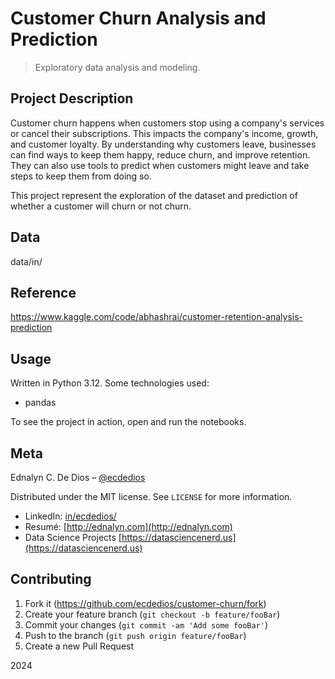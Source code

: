 # Customer Churn Analysis and Prediction

> Exploratory data analysis and modeling.

## Project Description

Customer churn happens when customers stop using a company's services or cancel their subscriptions. This impacts the company's income, growth, and customer loyalty. By understanding why customers leave, businesses can find ways to keep them happy, reduce churn, and improve retention. They can also use tools to predict when customers might leave and take steps to keep them from doing so.

This project represent the exploration of the dataset and prediction of whether a customer will churn or not churn.

## Data

data/in/

## Reference

https://www.kaggle.com/code/abhashrai/customer-retention-analysis-prediction

## Usage

Written in Python 3.12. Some technologies used:

- pandas

To see the project in action, open and run the notebooks.

## Meta

Ednalyn C. De Dios – [@ecdedios](https://github.com/ecdedios)

Distributed under the MIT license. See `LICENSE` for more information.

- LinkedIn: [in/ecdedios/](https://www.linkedin.com/in/ecdedios/)
- Resumé: [http://ednalyn.com](http://ednalyn.com)
- Data Science Projects [https://datasciencenerd.us](https://datasciencenerd.us)

## Contributing

1. Fork it (<https://github.com/ecdedios/customer-churn/fork>)
2. Create your feature branch (`git checkout -b feature/fooBar`)
3. Commit your changes (`git commit -am 'Add some fooBar'`)
4. Push to the branch (`git push origin feature/fooBar`)
5. Create a new Pull Request

2024
